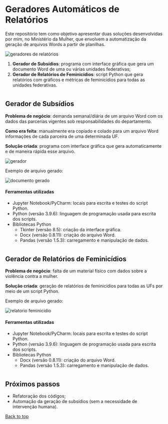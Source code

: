 # Geradores Automáticos de Relatórios

Este repositório tem como objetivo apresentar duas soluções desenvolvidas por mim, no Ministério da Mulher, que envolvem a automatização da geração de arquivos Words a partir de planilhas.

 ![geradores de relatórios](https://user-images.githubusercontent.com/97196457/214443656-bcec2f68-64d8-4cf5-be3f-55579bf74707.png)

1. **Gerador de Subsídios**: programa com interface gráfica que gera um documento Word de uma ou várias unidades federativas;
2. **Gerador de Relatórios de Feminicídios**: script Python que gera relatórios com gráficos e métricas de feminicídios para todas as unidades federativas.

#

## Gerador de Subsídios
**Problema de negócio**: demanda semanal/diária de um arquivo Word com os dados das parcerias vigentes sob responsabilidades do departamento.

**Como era feita**: manualmente era copiado e colado para um arquivo Word informações de cada parceira de uma determinada UF.

**Solução criada**: programa com interface gráfica que gera automaticamente e de maneira rápida esse arquivo.

![gerador](https://user-images.githubusercontent.com/97196457/214552842-c86079a3-559f-49ae-891b-7049b30fe83a.png)

Exemplo de arquivo gerado:

![documento gerado](https://user-images.githubusercontent.com/97196457/214554411-e267bf59-5bf9-4996-bcdc-bebbd1fafe90.png)

#### Ferramentas utilizadas

- Jupyter Notebook/PyCharm: locais para escrita e testes do script Python.
- Python (versão 3.9.6): linguagem de programação usada para escrita dos scripts.
- Bibliotecas Python
   - Tkinter (versão 8.5): criação da interface gráfica.
   - Docx (versão 0.8.11): criação do arquivo Word.
   - Pandas (versão 1.5.3): carregamento e manipulação de dados.

#

## Gerador de Relatórios de Feminicídios
**Problema de negócio**: falta de um material físico com dados sobre a violência contra a mulher.

**Solução criada**: geração de relatórios de feminicídios para todas as UFs por meio de um script Python.

Exemplo de arquivo gerado:

![relatorio feminicidio](https://user-images.githubusercontent.com/97196457/214555699-b390133b-e43b-4d46-9592-2991729be9ac.png)

#### Ferramentas utilizadas

- Jupyter Notebook/PyCharm: locais para escrita e testes do script Python.
- Python (versão 3.9.6): linguagem de programação usada para escrita dos scripts.
- Bibliotecas Python
    - Docx (versão 0.8.11): criação do arquivo Word.
    - Pandas (versão 1.5.3): carregamento e manipulação de dados.

#

## Próximos passos

- Refatoração dos códigos;
- Automação da geração de subsídios (sem a necessidade de intervenção humana).

<a href="#top">Back to top</a>
